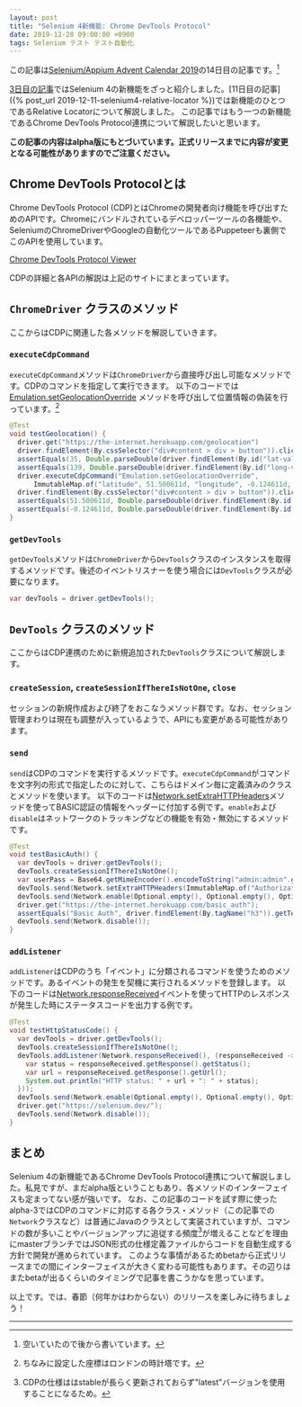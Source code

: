 ```yaml
---
layout: post
title: "Selenium 4新機能: Chrome DevTools Protocol"
date: 2019-12-28 09:00:00 +0900
tags: Selenium テスト テスト自動化
---
```


この記事は[Selenium/Appium Advent Calendar 2019](https://qiita.com/advent-calendar/2019/selenium_and_appium)の14日目の記事です。[^1]

[3日目の記事](https://qiita.com/takeya0x86/items/e9052739c0c98bca5a7d)ではSelenium 4の新機能をざっと紹介しました。[11日目の記事]({% post_url 2019-12-11-selenium4-relative-locator %})では新機能のひとつであるRelative Locatorについて解説しました。
この記事ではもう一つの新機能であるChrome DevTools Protocol連携について解説したいと思います。

**この記事の内容はalpha版にもとづいています。正式リリースまでに内容が変更となる可能性がありますのでご注意ください。**

## Chrome DevTools Protocolとは

Chrome DevTools Protocol (CDP)とはChromeの開発者向け機能を呼び出すためのAPIです。Chromeにバンドルされているデベロッパーツールの各機能や、SeleniumのChromeDriverやGoogleの自動化ツールであるPuppeteerも裏側でこのAPIを使用しています。

[Chrome DevTools Protocol Viewer](https://chromedevtools.github.io/devtools-protocol/)

CDPの詳細と各APIの解説は上記のサイトにまとまっています。

## `ChromeDriver` クラスのメソッド

ここからはCDPに関連した各メソッドを解説していきます。

### `executeCdpCommand`

`executeCdpCommand`メソッドは`ChromeDriver`から直接呼び出し可能なメソッドです。CDPのコマンドを指定して実行できます。
以下のコードでは [Emulation.setGeolocationOverride](https://chromedevtools.github.io/devtools-protocol/tot/Emulation#method-setGeolocationOverride) メソッドを呼び出して位置情報の偽装を行っています。[^2]

```java
@Test
void testGeolocation() {
  driver.get("https://the-internet.herokuapp.com/geolocation")
  driver.findElement(By.cssSelector("div#content > div > button")).click();
  assertEquals(35, Double.parseDouble(driver.findElement(By.id("lat-value")).getText()), 0.9d);
  assertEquals(139, Double.parseDouble(driver.findElement(By.id("long-value")).getText()), 0.9d);
  driver.executeCdpCommand("Emulation.setGeolocationOverride",
      ImmutableMap.of("latitude", 51.500611d, "longitude", -0.124611d, "accuracy", 100));
  driver.findElement(By.cssSelector("div#content > div > button")).click();
  assertEquals(51.500611d, Double.parseDouble(driver.findElement(By.id("lat-value")).getText()));
  assertEquals(-0.124611d, Double.parseDouble(driver.findElement(By.id("long-value")).getText()));
}
```

### `getDevTools`

`getDevTools`メソッドは`ChromeDriver`から`DevTools`クラスのインスタンスを取得するメソッドです。後述のイベントリスナーを使う場合には`DevTools`クラスが必要になります。

```java
var devTools = driver.getDevTools();
```

## `DevTools` クラスのメソッド

ここからはCDP連携のために新規追加された`DevTools`クラスについて解説します。

### `createSession`, `createSessionIfThereIsNotOne`, `close`

セッションの新規作成および終了をおこなうメソッド群です。なお、セッション管理まわりは現在も調整が入っているようで、APIにも変更がある可能性があります。

### `send`

`send`はCDPのコマンドを実行するメソッドです。`executeCdpCommand`がコマンドを文字列の形式で指定したのに対して、こちらはドメイン毎に定義済みのクラスとメソッドを使います。
以下のコードは[Network.setExtraHTTPHeaders](https://chromedevtools.github.io/devtools-protocol/tot/Network#method-setExtraHTTPHeaders)メソッドを使ってBASIC認証の情報をヘッダーに付加する例です。`enable`および`disable`はネットワークのトラッキングなどの機能を有効・無効にするメソッドです。

```java
@Test
void testBasicAuth() {
  var devTools = driver.getDevTools();
  devTools.createSessionIfThereIsNotOne();
  var userPass = Base64.getMimeEncoder().encodeToString("admin:admin".getBytes());
  devTools.send(Network.setExtraHTTPHeaders(ImmutableMap.of("Authorization", "Basic " + userPass)));
  devTools.send(Network.enable(Optional.empty(), Optional.empty(), Optional.empty()));
  driver.get("https://the-internet.herokuapp.com/basic_auth");
  assertEquals("Basic Auth", driver.findElement(By.tagName("h3")).getText());
  devTools.send(Network.disable());
}
```

### `addListener`

`addListener`はCDPのうち「イベント」に分類されるコマンドを使うためのメソッドです。あるイベントの発生を契機に実行されるメソッドを登録します。
以下のコードは[Network.responseReceived](https://chromedevtools.github.io/devtools-protocol/tot/Network#event-responseReceived)イベントを使ってHTTPのレスポンスが発生した時にステータスコードを出力する例です。

```java
@Test
void testHttpStatusCode() {
  var devTools = driver.getDevTools();
  devTools.createSessionIfThereIsNotOne();
  devTools.addListener(Network.responseReceived(), (responseReceived -> {
    var status = responseReceived.getResponse().getStatus();
    var url = responseReceived.getResponse().getUrl();
    System.out.println("HTTP status: " + url + ": " + status);
  }));
  devTools.send(Network.enable(Optional.empty(), Optional.empty(), Optional.empty()));
  driver.get("https://selenium.dev/");
  devTools.send(Network.disable());
}
```

## まとめ

Selenium 4の新機能であるChrome DevTools Protocol連携について解説しました。私見ですが、まだalpha版ということもあり、各メソッドのインターフェイスも定まってない感が強いです。
なお、この記事のコードを試す際に使ったalpha-3ではCDPのコマンドに対応する各クラス・メソッド（この記事での`Network`クラスなど）は普通にJavaのクラスとして実装されていますが、コマンドの数が多いことやバージョンアップに追従する頻度[^3]が増えることなどを理由にmasterブランチではJSON形式の仕様定義ファイルからコードを自動生成する方針で開発が進められています。
このような事情があるためbetaから正式リリースまでの間にインターフェイスが大きく変わる可能性もあります。その辺りはまたbetaが出るくらいのタイミングで記事を書こうかなを思っています。

以上です。では、春節（何年かはわからない）のリリースを楽しみに待ちましょう！

---

[^1]: 空いていたので後から書いています。
[^2]: ちなみに設定した座標はロンドンの時計塔です。
[^3]: CDPの仕様ははstableが長らく更新されておらず"latest"バージョンを使用することになるため。
